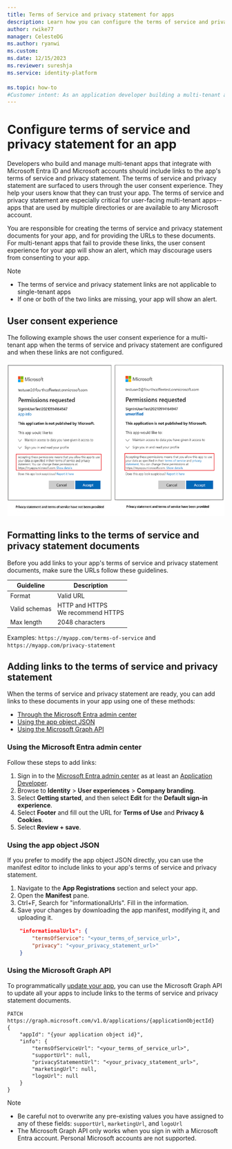```yaml
---
title: Terms of Service and privacy statement for apps
description: Learn how you can configure the terms of service and privacy statement for apps registered to use Microsoft Entra ID.
author: rwike77
manager: CelesteDG
ms.author: ryanwi
ms.custom:
ms.date: 12/15/2023
ms.reviewer: sureshja
ms.service: identity-platform

ms.topic: how-to
#Customer intent: As an application developer building a multi-tenant app, I want to configure the terms of service and privacy statement for my app, so that I can help gain user's trust and encourage them to consent to using my app.
---
```


# Configure terms of service and privacy statement for an app

Developers who build and manage multi-tenant apps that integrate with Microsoft Entra ID and Microsoft accounts should include links to the app's terms of service and privacy statement. The terms of service and privacy statement are surfaced to users through the user consent experience. They help your users know that they can trust your app. The terms of service and privacy statement are especially critical for user-facing multi-tenant apps--apps that are used by multiple directories or are available to any Microsoft account.

You are responsible for creating the terms of service and privacy statement documents for your app, and for providing the URLs to these documents. For multi-tenant apps that fail to provide these links, the user consent experience for your app will show an alert, which may discourage users from consenting to your app.

> [!NOTE]
> * The terms of service and privacy statement links are not applicable to single-tenant apps
> * If one or both of the two links are missing, your app will show an alert.

## User consent experience

The following example shows the user consent experience for a multi-tenant app when the terms of service and privacy statement are configured and when these links are not configured.

![Screenshots with and without a privacy statement and terms of service provided](./media/howto-add-terms-of-service-privacy-statement/user-consent-exp-privacy-statement-terms-service.png)

## Formatting links to the terms of service and privacy statement documents

Before you add links to your app's terms of service and privacy statement documents, make sure the URLs follow these guidelines.

| Guideline     | Description                           |
|---------------|---------------------------------------|
| Format        | Valid URL                             |
| Valid schemas | HTTP and HTTPS<br/>We recommend HTTPS |
| Max length    | 2048 characters                       |

Examples: `https://myapp.com/terms-of-service` and `https://myapp.com/privacy-statement`

## Adding links to the terms of service and privacy statement

When the terms of service and privacy statement are ready, you can add links to these documents in your app using one of these methods:

* [Through the Microsoft Entra admin center](#entra-admin-center)
* [Using the app object JSON](#app-object-json)
* [Using the Microsoft Graph API](#msgraph-rest-api)

### <a name="entra-admin-center"></a>Using the Microsoft Entra admin center


Follow these steps to add links:

1. Sign in to the [Microsoft Entra admin center](https://entra.microsoft.com) as at least an [Application Developer](~/identity/role-based-access-control/permissions-reference.md#application-developer).
1. Browse to **Identity** > **User experiences** > **Company branding**.
1. Select **Getting started**, and then select **Edit** for the **Default sign-in experience**.
1. Select **Footer** and fill out the URL for **Terms of Use** and **Privacy & Cookies**.
1. Select **Review + save**.

### <a name="app-object-json"></a>Using the app object JSON

If you prefer to modify the app object JSON directly, you can use the manifest editor to include links to your app's terms of service and privacy statement.

1. Navigate to the **App Registrations** section and select your app.
2. Open the **Manifest** pane.
3. Ctrl+F, Search for "informationalUrls". Fill in the information.
4. Save your changes by downloading the app manifest, modifying it, and uploading it.

```json
    "informationalUrls": { 
        "termsOfService": "<your_terms_of_service_url>", 
        "privacy": "<your_privacy_statement_url>" 
    }
```

### <a name="msgraph-rest-api"></a>Using the Microsoft Graph API

To programmatically [update your app](/graph/api/application-update), you can use the Microsoft Graph API to update all your apps to include links to the terms of service and privacy statement documents.

```
PATCH https://graph.microsoft.com/v1.0/applications/{applicationObjectId}
{ 
    "appId": "{your application object id}", 
    "info": { 
        "termsOfServiceUrl": "<your_terms_of_service_url>", 
        "supportUrl": null, 
        "privacyStatementUrl": "<your_privacy_statement_url>", 
        "marketingUrl": null, 
        "logoUrl": null 
    }
}
```

> [!NOTE]
> * Be careful not to overwrite any pre-existing values you have assigned to any of these fields: `supportUrl`, `marketingUrl`, and `logoUrl`
> * The Microsoft Graph API only works when you sign in with a Microsoft Entra account. Personal Microsoft accounts are not supported.
